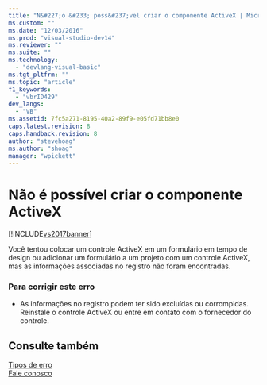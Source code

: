 ```yaml
---
title: "N&#227;o &#233; poss&#237;vel criar o componente ActiveX | Microsoft Docs"
ms.custom: ""
ms.date: "12/03/2016"
ms.prod: "visual-studio-dev14"
ms.reviewer: ""
ms.suite: ""
ms.technology: 
  - "devlang-visual-basic"
ms.tgt_pltfrm: ""
ms.topic: "article"
f1_keywords: 
  - "vbrID429"
dev_langs: 
  - "VB"
ms.assetid: 7fc5a271-8195-40a2-89f9-e05fd71bb8e0
caps.latest.revision: 8
caps.handback.revision: 8
author: "stevehoag"
ms.author: "shoag"
manager: "wpickett"
---
```

# N&#227;o &#233; poss&#237;vel criar o componente ActiveX
[!INCLUDE[vs2017banner](../../../csharp/includes/vs2017banner.md)]

Você tentou colocar um controle ActiveX em um formulário em tempo de design ou adicionar um formulário a um projeto com um controle ActiveX, mas as informações associadas no registro não foram encontradas.  
  
### Para corrigir este erro  
  
-   As informações no registro podem ter sido excluídas ou corrompidas.  Reinstale o controle ActiveX ou entre em contato com o fornecedor do controle.  
  
## Consulte também  
 [Tipos de erro](../../../visual-basic/programming-guide/language-features/error-types.md)   
 [Fale conosco](/visual-studio/ide/talk-to-us)